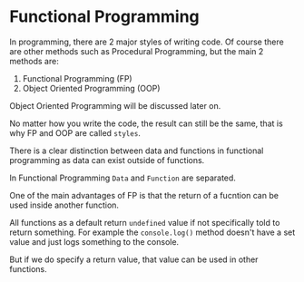 # Functional Programming

In programming, there are 2 major styles of writing code. Of course there are other methods such as Procedural Programming, but the main 2 methods are:

1. Functional Programming (FP)
2. Object Oriented Programming (OOP)

Object Oriented Programming will be discussed later on.

No matter how you write the code, the result can still be the same, that is why FP and OOP are called `styles`.

There is a clear distinction between data and functions in functional programming as data can exist outside of functions.

In Functional Programming `Data` and `Function` are separated.

One of the main advantages of FP is that the return of a fucntion can be used inside another function.

All functions as a default return `undefined` value if not specifically told to return something. For example the `console.log()` method doesn't have a set value and just logs something to the console.

But if we do specify a return value, that value can be used in other functions.
